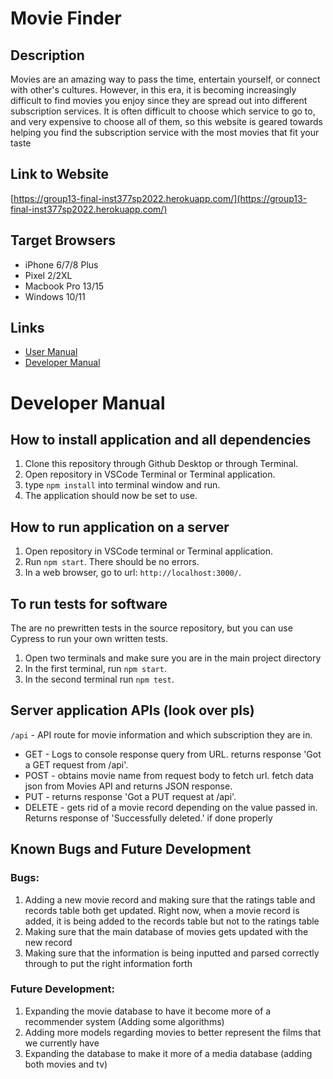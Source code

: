 # Movie Finder

## Description
Movies are an amazing way to pass the time, entertain yourself, or connect with other's cultures. However, in this era, it is becoming increasingly difficult to find movies you enjoy since they are spread out into different subscription services. It is often difficult to choose which service to go to, and very expensive to choose all of them, so this website is geared towards helping you find the subscription service with the most movies that fit your taste


## Link to Website
[https://group13-final-inst377sp2022.herokuapp.com/](https://group13-final-inst377sp2022.herokuapp.com/)

## Target Browsers
* iPhone 6/7/8 Plus
* Pixel 2/2XL
* Macbook Pro 13/15
* Windows 10/11

## Links
* [User Manual]() 
* [Developer Manual](https://github.com/varanika-sharma/Group13-Final-INST377SP2022#developer-manual)

# Developer Manual
## How to install application and all dependencies
1. Clone this repository through Github Desktop or through Terminal.
2. Open repository in VSCode Terminal or Terminal application.
3. type ```npm install``` into terminal window and run.
4. The application should now be set to use.

## How to run application on a server
1. Open repository in VSCode terminal or Terminal application.
2. Run ```npm start```. There should be no errors.
3. In a web browser, go to url: ```http://localhost:3000/```.

## To run tests for software
The are no prewritten tests in the source repository, but you can use Cypress to run your own written tests.
1. Open two terminals and make sure you are in the main project directory
2. In the first terminal, run ```npm start```.
3. In the second terminal run ```npm test```.

## Server application APIs (look over pls)
```/api``` - API route for movie information and which subscription they are in.
* GET - Logs to console response query from URL. returns response 'Got a GET request from /api'.
* POST - obtains movie name from request body to fetch url. fetch data json from Movies API and returns JSON response. 
* PUT - returns response 'Got a PUT request at /api'.
* DELETE - gets rid of a movie record depending on the value passed in. Returns response of 'Successfully deleted.' if done properly

## Known Bugs and Future Development
### Bugs:
1. Adding a new movie record and making sure that the ratings table and records table both get updated. Right now, when a movie record is added, it is being added to the records table but not to the ratings table
2. Making sure that the main database of movies gets updated with the new record
3. Making sure that the information is being inputted and parsed correctly through to put the right information forth
### Future Development: 
1. Expanding the movie database to have it become more of a recommender system (Adding some algorithms)
2. Adding more models regarding movies to better represent the films that we currently have 
3. Expanding the database to make it more of a media database (adding both movies and tv)
